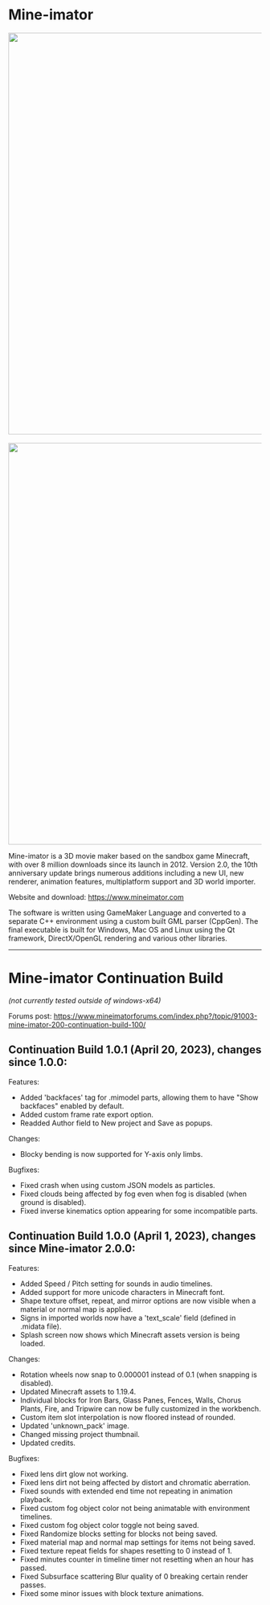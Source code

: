# Mine-imator

<p align="center">
  <img src="https://www.mineimatorforums.com/uploads/monthly_2021_08/image.png.4699187f1f02be8222a5bf5100c1738f.png" width=800/>
  <br/>
  <br/>
  <img src="https://www.mineimatorforums.com/uploads/monthly_2023_03/336815532_programview.png.9212aa1f6d1bed63411408aa5e905ce0.png" width=800/>
</p>

Mine-imator is a 3D movie maker based on the sandbox game Minecraft, with over 8 million downloads since its launch in 2012. Version 2.0, the 10th anniversary update brings numerous additions including a new UI, new renderer, animation features, multiplatform support and 3D world importer.

Website and download: https://www.mineimator.com

The software is written using GameMaker Language and converted to a separate C++ environment using a custom built GML parser (CppGen). The final executable is built for Windows, Mac OS and Linux using the Qt framework, DirectX/OpenGL rendering and various other libraries.

<hr/>

# Mine-imator Continuation Build
<i>(not currently tested outside of windows-x64)</i>

Forums post: https://www.mineimatorforums.com/index.php?/topic/91003-mine-imator-200-continuation-build-100/

<h2>Continuation Build 1.0.1 (April 20, 2023), changes since 1.0.0:</h2>
Features:
<ul>
  <li>Added 'backfaces' tag for .mimodel parts, allowing them to have "Show backfaces" enabled by default.</li>
  <li>Added custom frame rate export option.</li>
  <li>Readded Author field to New project and Save as popups.</li>
</ul>
Changes:
<ul>
  <li>Blocky bending is now supported for Y-axis only limbs.</li>
</ul>
Bugfixes:
<ul>
  <li>Fixed crash when using custom JSON models as particles.</li>
  <li>Fixed clouds being affected by fog even when fog is disabled (when ground is disabled).</li>
  <li>Fixed inverse kinematics option appearing for some incompatible parts.</li>
</ul>

<h2>Continuation Build 1.0.0 (April 1, 2023), changes since Mine-imator 2.0.0:</h2>
Features:
<ul>
  <li>Added Speed / Pitch setting for sounds in audio timelines.</li>
  <li>Added support for more unicode characters in Minecraft font.</li>
  <li>Shape texture offset, repeat, and mirror options are now visible when a material or normal map is applied.</li>
  <li>Signs in imported worlds now have a 'text_scale' field (defined in .midata file).</li>
  <li>Splash screen now shows which Minecraft assets version is being loaded.</li>
</ul>
Changes:
<ul>
  <li>Rotation wheels now snap to 0.000001 instead of 0.1 (when snapping is disabled).</li>
  <li>Updated Minecraft assets to 1.19.4.</li>
  <li>Individual blocks for Iron Bars, Glass Panes, Fences, Walls, Chorus Plants, Fire, and Tripwire can now be fully customized in the workbench.</li>
  <li>Custom item slot interpolation is now floored instead of rounded.</li>
  <li>Updated 'unknown_pack' image.</li>
  <li>Changed missing project thumbnail.</li>
  <li>Updated credits.</li>
</ul>
Bugfixes:
<ul>
  <li>Fixed lens dirt glow not working.</li>
  <li>Fixed lens dirt not being affected by distort and chromatic aberration.</li>
  <li>Fixed sounds with extended end time not repeating in animation playback.</li>
  <li>Fixed custom fog object color not being animatable with environment timelines.</li>
  <li>Fixed custom fog object color toggle not being saved.</li>
  <li>Fixed Randomize blocks setting for blocks not being saved.</li>
  <li>Fixed material map and normal map settings for items not being saved.</li>
  <li>Fixed texture repeat fields for shapes resetting to 0 instead of 1.</li>
  <li>Fixed minutes counter in timeline timer not resetting when an hour has passed.</li>
  <li>Fixed Subsurface scattering Blur quality of 0 breaking certain render passes.</li>
  <li>Fixed some minor issues with block texture animations.</li>
</ul>
